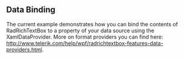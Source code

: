 ## Data Binding
The current example demonstrates how you can bind the contents of RadRichTextBox to a property of your data source using the XamlDataProvider. More on format providers you can find here: http://www.telerik.com/help/wpf/radrichtextbox-features-data-providers.html.

[//]: <keywords: xaml,docx,openxml,rtf,html,txt,text,dataprovider,bind,mvvm>